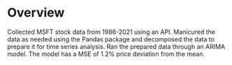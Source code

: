 # Overview
Collected MSFT stock data from 1986-2021 using an API. Manicured the data as needed using the Pandas package and decomposed the data to prepare it for time series analysis. Ran the prepared data through an ARIMA model. The model has a MSE of 1.2% price deviation from the mean.
